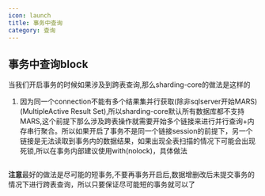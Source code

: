```yaml
---
icon: launch
title: 事务中查询
category: 查询
---
```


## 事务中查询block

当我们开启事务的时候如果涉及到跨表查询,那么sharding-core的做法是这样的
1. 因为同一个connection不能有多个结果集并行获取(除非sqlserver开始MARS)(MultipleActive Result Set),所以sharding-core默认所有数据库都不支持MARS,这个前提下那么涉及跨表操作就需要开始多个链接来进行并行查询+内存串行聚合。所以如果开启了事务不是同一个链接session的前提下，另一个链接是无法读取到事务内的数据结果，如果出现全表扫描的情况下可能会出现死锁,所以在事务内部建议使用with(nolock)，具体做法
```csharp
```

**注意**最好的做法是尽可能的短事务,不要再事务开启后,数据增删改后未提交事务的情况下进行跨表查询，所以只要保证尽可能短的事务就可以了
